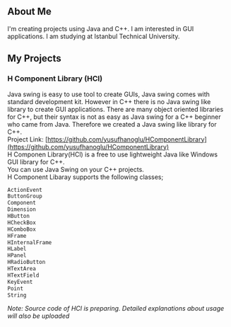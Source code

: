 ## About Me
I'm creating projects using Java and C++. I am interested in GUI applications. I am studying at Istanbul Technical University.
<br/>
## My Projects
### H Component Library (HCl)
Java swing is easy to use tool to create GUIs, Java swing comes with standard development kit. However in C++ there is no Java swing like library to create GUI applications. There are many object oriented libraries for C++, but their syntax is not as easy as Java swing for a C++ beginner who came from Java. Therefore we created a Java swing like library for C++.<br/>
Project Link: [https://github.com/yusufhanoglu/HComponentLibrary](https://github.com/yusufhanoglu/HComponentLibrary)<br/>
H Componen Library(HCl) is a free to use lightweight Java like Windows GUI library for C++.<br/>
You can use Java Swing on your C++ projects.<br/>
H Component Libaray supports the following classes;
```markdown
ActionEvent
ButtonGroup
Component
Dimension
HButton
HCheckBox
HComboBox
HFrame
HInternalFrame
HLabel
HPanel
HRadioButton
HTextArea
HTextField
KeyEvent
Point
String
```
_Note: Source code of HCl is preparing. Detailed explanations about usage will also be uploaded_
